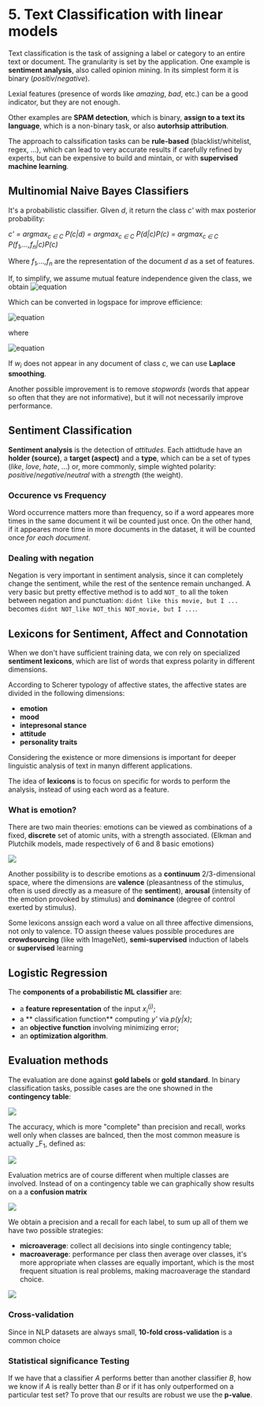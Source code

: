 # 5. Text Classification with linear models

Text classification is the task of assigning a label or category to an entire text or document. The granularity is set by the application.
One example is **sentiment analysis**, also called opinion mining. In its simplest form it is binary (_positiv_/_negative_).

Lexial features (presence of words like _amazing_, _bad_, etc.) can be a good indicator, but they are not enough.

Other examples are **SPAM detection**, which is binary, **assign to a text its language**, which is a non-binary task, or also **autorhsip attribution**.

The approach to calssification tasks can be **rule-based** (blacklist/whitelist, regex, ...), which can lead to very accurate results if carefully refined by experts, but can be expensive to build and mintain, or with **supervised machine learning**.

## Multinomial Naive Bayes Classifiers
It's a probabilistic classifier. GIven _d_, it return the class _c'_ with max posterior probability:

_c' = argmax<sub>c &in; C</sub> P(c|d) = argmax<sub>c &in; C</sub> P(d|c)P(c) = argmax<sub>c &in; C</sub> P(f<sub>1</sub>,...,f<sub>n</sub>|c)P(c)_

Where _f<sub>1</sub>,...,f<sub>n</sub>_ are the representation of the document _d_ as a set of features.

If, to simplify, we assume mutual feature independence given the class, we obtain
![equation](assets/markdown-img-paste-20211011095828175.png)

Which can be converted in logspace for improve efficience:

![equation](assets/markdown-img-paste-2021101109593529.png)

where

![equation](assets/markdown-img-paste-2021101110020877.png)

If _w<sub>i</sub>_ does not appear in any document of class _c_, we can use **Laplace smoothing**.

Another possible improvement is to remove _stopwords_ (words that appear so often that they are not informative), but it will not necessarily improve performance.

## Sentiment Classification

**Sentiment analysis** is the detection of _attitudes_. Each attidtude have an **holder (source)**, a **target (aspect)** and a **type**, which can be a set of types (_like_, _love_, _hate_, ...) or, more commonly, simple wighted polarity: _positive_/_negative_/_neutral_ with a _strength_ (the weight).

### Occurence vs Frequency

Word occurrence matters more than frequency, so if a word appeares more times in the same document it wil be counted just once. On the other hand, if it appeares more time in more documents in the dataset, it will be counted once _for each document_.

### Dealing with negation

Negation is very important in sentiment analysis, since it can completely change the sentiment, while the rest of the sentence remain unchanged. A very basic but pretty effective method is to add `NOT_` to all the token between negation and punctuation: `didnt like this movie, but I ...` becomes `didnt NOT_like NOT_this NOT_movie, but I ...`.

## Lexicons for Sentiment, Affect and Connotation

When we don't have sufficient training data, we con rely on specialized **sentiment lexicons**, which are list of words that express polarity in different dimensions.

According to Scherer typology of affective states, the affective states are divided in the following dimensions:
 - **emotion**
 - **mood**
 - **intepresonal stance**
 - **attitude**
 - **personality traits**

Considering the existence or more dimensions is important for deeper linguistic analysis of text in manyn different applications.

The idea of **lexicons** is to focus on specific for words to perform the analysis, instead of using each word as a feature.

### What is emotion?
There are two main theories: emotions can be viewed as combinations of a fixed, **discrete** set of atomic units, with a strength associated. (Elkman and Plutchilk models, made respectively of 6 and 8 basic emotions)

![](assets/markdown-img-paste-20211011105631523.png)

Another possibility is to describe emotions as a **continuum** 2/3-dimensional space, where the dimensions are **valence** (pleasantness of the stimulus, often is used directly as a measure of the **sentiment**), **arousal** (intensity of the emotion provoked by stimulus) and **dominance** (degree of control exerted by stimulus).

Some lexicons anssign each word a value on all three affective dimensions, not only to valence. TO assign theese values  possible procedures are **crowdsourcing** (like with ImageNet), **semi-supervised** induction of labels or **supervised** learning

## Logistic Regression

The **components of a probabilistic ML classifier** are:
 - a **feature representation** of the input _x<sub>i</sub><sup>(j)</sup>_;
 - a ** classification function** computing _y'_ via _p(y|x)_;
 - an **objective function** involving minimizing error;
 - an **optimization algorithm**.

## Evaluation methods

The evaluation are done against **gold labels** or **gold standard**. In binary classification tasks, possible cases are the one showned in the **contingency table**:

![](assets/markdown-img-paste-20211012153313269.png)

The accuracy, which is more "complete" than precision and recall, works well only when classes are balnced, then the most common measure is actually _F<sub>1</sub>, defined as:

![](assets/markdown-img-paste-20211012153537205.png)

Evaluation metrics are of course different when multiple classes are involved. Instead of on a contingency table we can graphically show results on a a **confusion matrix**

![](assets/markdown-img-paste-2021101215390510.png)

We obtain a precision and a recall for each label, to sum up all of them we have two possible strategies:
 - **microaverage**: collect all decisions into single contingency table;
 - **macroaverage**: performance per class then average over classes, it's more appropriate when classes are equally important, which is the most frequent situation is real problems, making macroaverage the standard choice.

![](assets/markdown-img-paste-20211012154300258.png)

### Cross-validation

Since in NLP datasets are always small, **10-fold cross-validation** is a common choice

### Statistical significance Testing

If we have that a classifier _A_ performs better than another classifier _B_, how we know if _A_ is really better than _B_ or if it has only outperformed on a particular test set? To prove that our results are robust we use the **p-value**.
